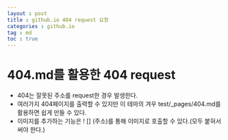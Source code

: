 ```yaml
---
layout : post
title : github.io 404 request 요청
categories : github.io
tag : md
toc : true
---
```


# 404.md를 활용한 404 request

- 404는 잘못된 주소를 request한 경우 발생한다.
- 여러가지 404페이지를 출력할 수 있지만 이 테마의 겨우 test/_pages/404.md를 활용하면 쉽게 만들 수 있다.
- 이미지를 추가하는 기능은 ! [] (주소)를 통해 이미지로 호출할 수 있다.(모두 붙혀서 써야 한다.)

